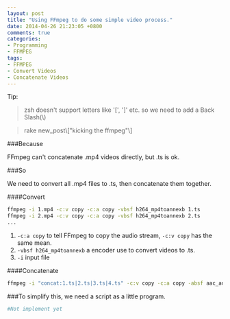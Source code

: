 ```yaml
---
layout: post
title: "Using FFmpeg to do some simple video process."
date: 2014-04-26 21:23:05 +0800
comments: true
categories:
- Programming
- FFMPEG
tags:
- FFMPEG
- Convert Videos
- Concatenate Videos
---
```


Tip:

> zsh doesn't support letters like '[', ']' etc. so we need to add a Back Slash(\\)

> rake new\_post\\["kicking the ffmpeg"\\]

###Because

FFmpeg can't concatenate .mp4 videos directly, but .ts is ok.

###So

We need to convert all .mp4 files to .ts, then concatenate them together.

####Convert

```bash
ffmpeg -i 1.mp4 -c:v copy -c:a copy -vbsf h264_mp4toannexb 1.ts
ffmpeg -i 2.mp4 -c:v copy -c:a copy -vbsf h264_mp4toannexb 2.ts
...
```

1. `-c:a copy` to tell FFmpeg to copy the audio stream, `-c:v copy` has the same mean.
2. `-vbsf h264_mp4toannexb` a encoder use to convert videos to .ts.
3. `-i` input file

####Concatenate

```bash
ffmpeg -i "concat:1.ts|2.ts|3.ts|4.ts" -c:v copy -c:a copy -absf aac_adtstoasc output.mp4
```

###To simplify this, we need a script as a little program.

```bash
#Not implement yet
```
